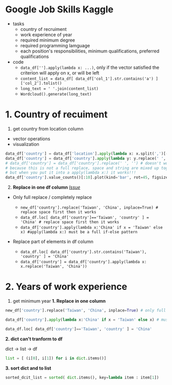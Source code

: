 # Google Job Skills Kaggle

- tasks
  - country of recruiment
  - work experience of year 
  - required minimum degree 
  - required programming lamguage
  - each position's responsibilities, minimum qualifications, preferred qualifications
- code
  - ```data_df[''].apply(lambda x: ...)```, only if the vector satisfied the criterion will apply on x, or will be left
  - ```content_list = data_df[ data_df['col_1'].str.contains('a') ]['col_2'].tolist()```
  - ```long_text = ' '.join(content_list)```
  - ```Wordcloud().generate(long_text)```

# 1. Country of recuiment

  1. get country from location column

  - vector operations    
  - visualization
  ```python
  data_df['country'] = data_df['location'].apply(lambda x: x.split(',')[-1])
  data_df['country'] = data_df['country'].apply(lambda y: y.replace(' ', ''))
  # data_df['country'] = data_df['country'].replace(' ', '') # doesn't work
  # because this is not a full replace, space and string are mixed up together
  # but when you put it into a apply(lambda x:) it works!!!
  data_df['country'].value_counts()[:10].plot(kind='bar', rot=45, figsize=(12,8))
  ```    

  2. **Replace in one df column** [_Issue_](https://github.com/davidkorea/DATA_ANALYSIS/issues/2)

  - Only full replace / completely replace
    - ```new_df['country'].replace('Taiwan', 'China', inplace=True) # replace space first then it works```
    - ```data_df.loc[ data_df['country']=='Taiwan', 'country' ] = 'China' # replace space first then it works```      
    - ```data_df['country'].apply(lambda x:'China' if x = 'Taiwan' else x) #apply(lambda x:) must be a full if-else pattern```

  - Replace part of elements in df column
    - ```data_df.loc[ data_df['country'].str.contains('Taiwan'), 'country' ] = 'China'```
    - ```data_df['country'] = data_df['country'].apply(lambda x: x.replace('Taiwan', 'China'))```




# 2. Years of work experience

1. get minimum year 
**1. Replace in one column**

```python
new_df['country'].replace('Taiwan', 'China', inplace=True) # only full replace / completely replace
```
```python
data_df['country'].apply(lambda x:'China' if x = 'Taiwan' else x) # must be a full if...else... pattern
```
```python
data_df.loc[ data_df['country']=='Taiwan', 'country' ] = 'China'
```
**2. dict can't tranform to df**

dict -> list -> df

```python
list = [ (i[0], i[1]) for i in dict.items()]
```

**3. sort dict and to list**

```python
sorted_dcit_list = sorted( dict.items(), key=lambda item : item[1])
```

